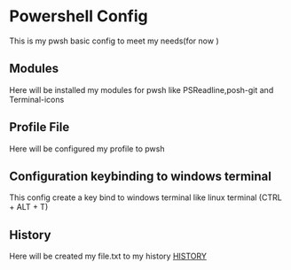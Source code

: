 # Powershell Config
This is my pwsh basic config to meet my needs(for now )

## Modules
Here will be installed my modules for pwsh like PSReadline,posh-git and Terminal-icons

## Profile File
Here will be configured my profile to pwsh

## Configuration keybinding to windows terminal
This config create a key bind to windows terminal like linux terminal (CTRL + ALT + T)

## History

Here will be created my file.txt to my history 
[HISTORY](https://github.com/ThiagoDominguez/personal-repo/blob/pwsh_config/historial.txt)
